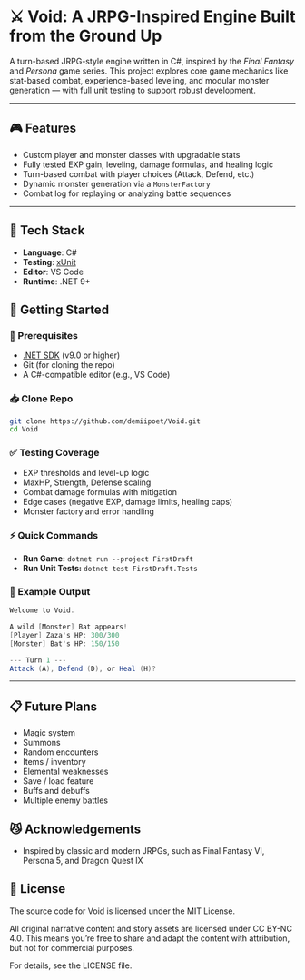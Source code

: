 # ⚔️ Void: A JRPG-Inspired Engine Built from the Ground Up

A turn-based JRPG-style engine written in C#, inspired by the *Final Fantasy* and *Persona* game series.
This project explores core game mechanics like stat-based combat, experience-based leveling, and modular monster generation — with full unit testing to support robust development.

---

## 🎮 Features

- Custom player and monster classes with upgradable stats
- Fully tested EXP gain, leveling, damage formulas, and healing logic
- Turn-based combat with player choices (Attack, Defend, etc.)
- Dynamic monster generation via a `MonsterFactory`
- Combat log for replaying or analyzing battle sequences

---

## 🧰 Tech Stack

- **Language**: C#
- **Testing**: [xUnit](https://xunit.net/)
- **Editor**: VS Code
- **Runtime**: .NET 9+

## 🚀 Getting Started

### 🔧 Prerequisites

- [.NET SDK](https://dotnet.microsoft.com/en-us/download) (v9.0 or higher)
- Git (for cloning the repo)
- A C#-compatible editor (e.g., VS Code)

### 📥 Clone Repo

```bash
git clone https://github.com/demiipoet/Void.git
cd Void
```

### ✅ Testing Coverage
- EXP thresholds and level-up logic
- MaxHP, Strength, Defense scaling
- Combat damage formulas with mitigation
- Edge cases (negative EXP, damage limits, healing caps)
- Monster factory and error handling

### ⚡ Quick Commands
- **Run Game:** `dotnet run --project FirstDraft`
- **Run Unit Tests:** `dotnet test FirstDraft.Tests`

### 👾 Example Output
```csharp
Welcome to Void.

A wild [Monster] Bat appears!
[Player] Zaza's HP: 300/300
[Monster] Bat's HP: 150/150

--- Turn 1 ---
Attack (A), Defend (D), or Heal (H)?
```

---

## 📋 Future Plans
- Magic system
- Summons
- Random encounters
- Items / inventory
- Elemental weaknesses
- Save / load feature
- Buffs and debuffs
- Multiple enemy battles

## 😼 Acknowledgements
- Inspired by classic and modern JRPGs, such as Final Fantasy VI, Persona 5, and Dragon Quest IX

## 📄 License
The source code for Void is licensed under the MIT License.

All original narrative content and story assets are licensed under CC BY-NC 4.0. This means you’re free to share and adapt the content with attribution, but not for commercial purposes.

For details, see the LICENSE file.
